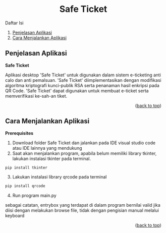 <a name="readme-top"></a>
<h1 align="center">Safe Ticket</h1>
<!-- TABLE OF CONTENTS -->
Daftar Isi
  <ol>
    <li><a href="#penjelasan-aplikasi">Penjelasan Aplikasi</a></li>
    <li><a href="#cara-menjalankan-aplikasi">Cara Menjalankan Aplikasi</a></li>
  </ol>

<!-- Penjelasan Aplikasi -->
## Penjelasan Aplikasi

**Safe Ticket**

Aplikasi desktop 'Safe Ticket' untuk digunakan dalam sistem e-ticketing anti calo dan anti pemalsuan. 'Safe Ticket' diimplementasikan dengan modifikasi algoritma kriptografi kunci-publik RSA serta penanaman hasil enkripsi pada QR Code. 'Safe Ticket' dapat digunakan untuk membuat e-ticket serta memverifikasi ke-sah-an tiket. 

<p align="right">(<a href="#readme-top">back to top</a>)</p>

<!-- Cara Menjalankan Aplikasi -->
## Cara Menjalankan Aplikasi

**Prerequisites**
1. Download folder Safe Ticket dan jalankan pada IDE visual studio code atau IDE lainnya yang mendukung
2. Saat akan menjalankan program, apabila belum memiliki library tkinter, lakukan instalasi tkinter pada terminal.
  ```sh
  pip install tkinter
  ```
3. Lakukan instalasi library qrcode pada terminal
  ```sh
  pip install qrcode
  ```
4. Run program main.py

sebagai catatan, entrybox yang terdapat di dalam program bernilai valid jika diisi dengan melakukan browse file, tidak dengan pengisian manual melalui keyboard
<p align="right">(<a href="#readme-top">back to top</a>)</p>
